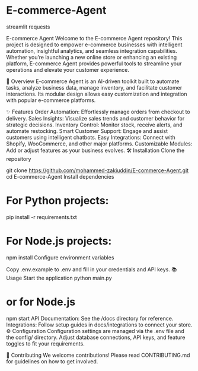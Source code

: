 # E-commerce-Agent
streamlit
requests

E-commerce Agent
Welcome to the E-commerce Agent repository! This project is designed to empower e-commerce businesses with intelligent automation, insightful analytics, and seamless integration capabilities. Whether you’re launching a new online store or enhancing an existing platform, E-commerce Agent provides powerful tools to streamline your operations and elevate your customer experience.

🚀 Overview
E-commerce Agent is an AI-driven toolkit built to automate tasks, analyze business data, manage inventory, and facilitate customer interactions. Its modular design allows easy customization and integration with popular e-commerce platforms.

✨ Features
Order Automation: Effortlessly manage orders from checkout to delivery.
Sales Insights: Visualize sales trends and customer behavior for strategic decisions.
Inventory Control: Monitor stock, receive alerts, and automate restocking.
Smart Customer Support: Engage and assist customers using intelligent chatbots.
Easy Integrations: Connect with Shopify, WooCommerce, and other major platforms.
Customizable Modules: Add or adjust features as your business evolves.
🛠 Installation
Clone the repository

git clone https://github.com/mohammed-zakiuddin/E-commerce-Agent.git
cd E-commerce-Agent
Install dependencies

# For Python projects:
pip install -r requirements.txt
# For Node.js projects:
npm install
Configure environment variables

Copy .env.example to .env and fill in your credentials and API keys.
📚 Usage
Start the application
python main.py
# or for Node.js
npm start
API Documentation: See the /docs directory for reference.
Integrations: Follow setup guides in docs/integrations to connect your store.
⚙️ Configuration
Configuration settings are managed via the .env file and the config/ directory. Adjust database connections, API keys, and feature toggles to fit your requirements.

🤝 Contributing
We welcome contributions! Please read CONTRIBUTING.md for guidelines on how to get involved.
